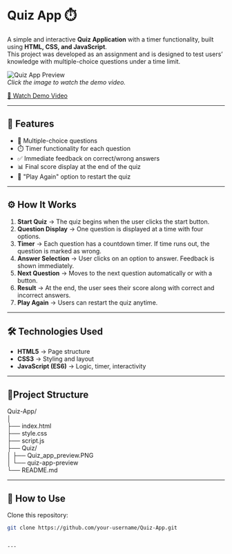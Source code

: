 # Quiz App ⏱️

A simple and interactive **Quiz Application** with a timer functionality, built using **HTML, CSS, and JavaScript**.  
This project was developed as an assignment and is designed to test users’ knowledge with multiple-choice questions under a time limit.  

![Quiz App Preview](Quiz/quiz_app_preview.PNG)  
*Click the image to watch the demo video.*

[🎥 Watch Demo Video](Quiz/quiz-app-preview.mp4)


---

## 🚀 Features

- 📑 Multiple-choice questions  
- ⏱️ Timer functionality for each question  
- ✅ Immediate feedback on correct/wrong answers  
- 📊 Final score display at the end of the quiz  
- 🔁 "Play Again" option to restart the quiz  

---

## ⚙️ How It Works

1. **Start Quiz** → The quiz begins when the user clicks the start button.  
2. **Question Display** → One question is displayed at a time with four options.  
3. **Timer** → Each question has a countdown timer. If time runs out, the question is marked as wrong.  
4. **Answer Selection** → User clicks on an option to answer. Feedback is shown immediately.  
5. **Next Question** → Moves to the next question automatically or with a button.  
6. **Result** → At the end, the user sees their score along with correct and incorrect answers.  
7. **Play Again** → Users can restart the quiz anytime.  

---

## 🛠️ Technologies Used

- **HTML5** → Page structure  
- **CSS3** → Styling and layout  
- **JavaScript (ES6)** → Logic, timer, interactivity  

---

## 📂Project Structure
Quiz-App/  
│  
├── index.html  
├── style.css  
├── script.js   
├── Quiz/  
│   ├── Quiz_app_preview.PNG  
│   └── quiz-app-preview   
└── README.md  

---

## 🚀 How to Use

Clone this repository:  
```bash
git clone https://github.com/your-username/Quiz-App.git


---


